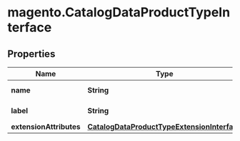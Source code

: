 # magento.CatalogDataProductTypeInterface

## Properties
Name | Type | Description | Notes
------------ | ------------- | ------------- | -------------
**name** | **String** | Product type code | 
**label** | **String** | Product type label | 
**extensionAttributes** | [**CatalogDataProductTypeExtensionInterface**](CatalogDataProductTypeExtensionInterface.md) |  | [optional] 


